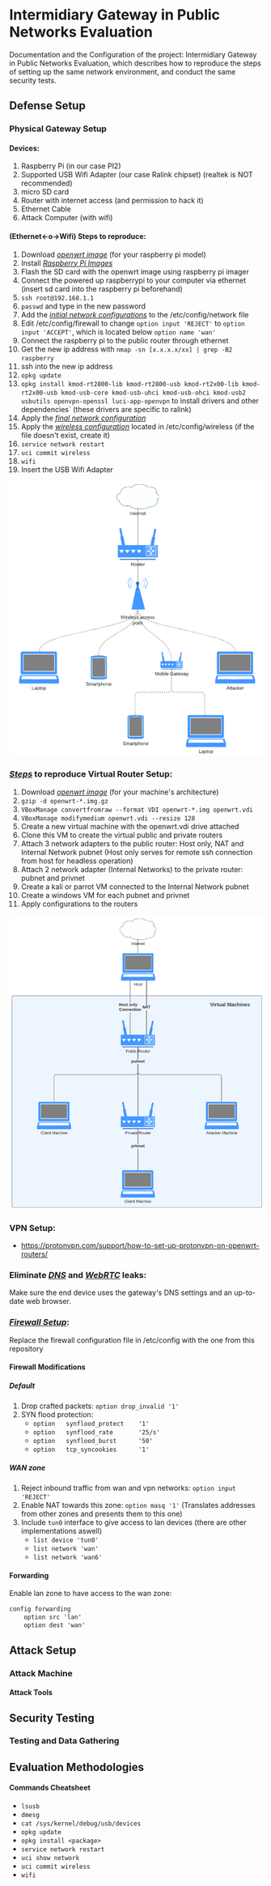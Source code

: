 # Intermidiary Gateway in Public Networks Evaluation

Documentation and the Configuration of the project: Intermidiary Gateway in Public Networks Evaluation, which describes how to reproduce the steps of setting up the same network environment, and conduct the same security tests.

## Defense Setup

### Physical Gateway Setup

#### Devices:
1. Raspberry Pi (in our case PI2)
2. Supported USB Wifi Adapter (our case Ralink chipset) (realtek is NOT recommended)
3. micro SD card
4. Router with internet access (and permission to hack it)
5. Ethernet Cable
6. Attack Computer (with wifi)

#### (Ethernet<-o->Wifi) Steps to reproduce:

1. Download *[openwrt image](https://archive.openwrt.org/releases/22.03.5/targets/bcm27xx/)* (for your raspberry pi model)
2. Install *[Raspberry Pi Images](https://www.raspberrypi.com/software/)*
3. Flash the SD card with the openwrt image using raspberry pi imager
4. Connect the powered up raspberrypi to your computer via ethernet (insert sd card into the raspberry pi beforehand)
5. `ssh root@192.168.1.1`
6. `passwd` and type in the new password
7. Add the *[initial network configurations]()* to the /etc/config/network file
8. Edit /etc/config/firewall to change `option input 'REJECT'` to `option input 'ACCEPT'`, which is located below `option name 'wan'`
9. Connect the raspberry pi to the public router through ethernet
10. Get the new ip address with `nmap -sn [x.x.x.x/xx] | grep -B2 raspberry`
11. ssh into the new ip address
12. `opkg update`
13. `opkg install kmod-rt2800-lib kmod-rt2800-usb kmod-rt2x00-lib kmod-rt2x00-usb kmod-usb-core kmod-usb-uhci kmod-usb-ohci kmod-usb2 usbutils openvpn-openssl luci-app-openvpn` to install drivers and other dependencies` (these drivers are specific to ralink)
14. Apply the *[final network configuration]()*
15. Apply the *[wireless configuration]()* located in /etc/config/wireless (if the file doesn't exist, create it)
16. `service network restart`
17. `uci commit wireless`
18. `wifi`
19. Insert the USB Wifi Adapter

![Public Network](illustrations/public_network.png "Public Network")

### *[Steps](https://openwrt.org/docs/guide-user/virtualization/virtualbox-vm)* to reproduce Virtual Router Setup:
1. Download *[openwrt image](https://archive.openwrt.org/releases/22.03.5/targets/x86/64/openwrt-22.03.5-x86-64-generic-ext4-combined.img.gz)* (for your machine's architecture)
2. `gzip -d openwrt-*.img.gz`
3. `VBoxManage convertfromraw --format VDI openwrt-*.img openwrt.vdi`
4. `VBoxManage modifymedium openwrt.vdi --resize 128`
5. Create a new virtual machine with the openwrt.vdi drive attached
6. Clone this VM to create the virtual public and private routers
7. Attach 3 network adapters to the public router: Host only, NAT and Internal Network pubnet (Host only serves for remote ssh connection from host for headless operation)
8. Attach 2 network adapter (Internal Networks) to the private router: pubnet and privnet
9. Create a kali or parrot VM connected to the Internal Network pubnet
10. Create a windows VM for each pubnet and privnet
11. Apply configurations to the routers

![Virtual Network](illustrations/virtual_environment.png "Virtual Environmnent")

### VPN Setup:
- <https://protonvpn.com/support/how-to-set-up-protonvpn-on-openwrt-routers/>

### Eliminate *[DNS](https://dnsleaktest.com/)* and *[WebRTC](https://ipleak.net/)* leaks:
Make sure the end device uses the gateway's DNS settings and an up-to-date web browser.

### *[Firewall Setup](https://openwrt.org/docs/guide-user/firewall/firewall_configuration)*:
Replace the firewall configuration file in /etc/config with the one from this repository
#### Firewall Modifications
##### Default
1. Drop crafted packets: `option drop_invalid '1'`
2. SYN flood protection:
    - `option	synflood_protect	'1'`
	- `option	synflood_rate		'25/s'`
	- `option	synflood_burst		'50'`
	- `option	tcp_syncookies		'1'`
##### WAN zone
1. Reject inbound traffic from wan and vpn networks: `option input 'REJECT'`
2. Enable NAT towards this zone: `option masq '1'` (Translates addresses from other zones and presents them to this one)
3. Include `tun0` interface to give access to lan devices (there are other implementations aswell)
    - `list device 'tun0'`
    - `list network 'wan'`
    - `list network 'wan6'`

#### Forwarding
Enable lan zone to have access to the wan zone:
```
config forwarding
    option src 'lan'
    option dest 'wan'
```

## Attack Setup

### Attack Machine

#### Attack Tools


## Security Testing

### Testing and Data Gathering

## Evaluation Methodologies


#### Commands Cheatsheet
- `lsusb`
- `dmesg`
- `cat /sys/kernel/debug/usb/devices`
- `opkg update`
- `opkg install <package>`
- `service network restart`
- `uci show network`
- `uci commit wireless`
- `wifi`